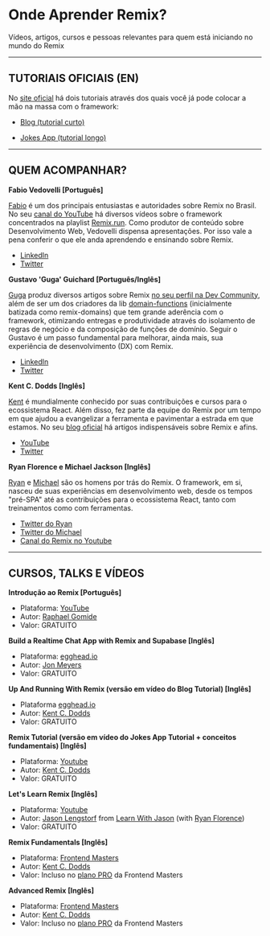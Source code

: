 # Onde Aprender Remix?

Vídeos, artigos, cursos e pessoas relevantes para quem está iniciando no mundo do Remix

-----

## TUTORIAIS OFICIAIS (EN)

No [site oficial](https://remix.run/) há dois tutoriais através dos quais você já pode colocar a mão na massa com o framework:

- [Blog (tutorial curto)](https://remix.run/docs/en/v1/tutorials/blog)

- [Jokes App (tutorial longo)](https://remix.run/docs/en/v1/tutorials/jokes)

-----

## QUEM ACOMPANHAR?

**Fabio Vedovelli [Português]**

[Fabio](https://github.com/vedovelli) é um dos principais entusiastas e autoridades sobre Remix no Brasil. No seu [canal do YouTube](https://www.youtube.com/@vedovelli) há diversos vídeos sobre o framework concentrados na playlist [Remix.run](https://www.youtube.com/watch?v=sO3DI3PcncM&list=PLFJmwzuHdBRRtyT_87aCtK7n8FTPmDbES). Como produtor de conteúdo sobre Desenvolvimento Web, Vedovelli dispensa apresentações. Por isso vale a pena conferir o que ele anda aprendendo e ensinando sobre Remix.
- [LinkedIn](https://www.linkedin.com/in/vedovelli/)
- [Twitter](https://twitter.com/vedovelli74)

**Gustavo 'Guga' Guichard [Português/Inglês]**

[Guga](https://github.com/gustavoguichard) produz diversos artigos sobre Remix [no seu perfil na Dev Community](https://dev.to/gugaguichard), além de ser um dos criadores da lib [domain-functions](https://github.com/seasonedcc/domain-functions) (inicialmente batizada como remix-domains) que tem grande aderência com o framework, otimizando entregas e produtividade através do isolamento de regras de negócio e da composição de funções de domínio. Seguir o Gustavo é um passo fundamental para melhorar, ainda mais, sua experiência de desenvolvimento (DX) com Remix.
- [LinkedIn](https://www.linkedin.com/in/gustavo-guichard/)
- [Twitter](https://twitter.com/gustavoguichard)

**Kent C. Dodds [Inglês]**

[Kent](https://github.com/kentcdodds) é mundialmente conhecido por suas contribuições e cursos para o ecossistema React. Além disso, fez parte da equipe do Remix por um tempo em que ajudou a evangelizar a ferramenta e pavimentar a estrada em que estamos. No seu [blog oficial](https://kentcdodds.com/blog) há artigos indispensáveis sobre Remix e afins.
- [YouTube](https://youtube.com/c/KentCDodds-vids/videos)
- [Twitter](https://twitter.com/kentcdodds)

**Ryan Florence e Michael Jackson [Inglês]**

[Ryan](https://github.com/ryanflorence) e [Michael](https://github.com/mjackson) são os homens por trás do Remix. O framework, em si, nasceu de suas experiências em desenvolvimento web, desde os tempos "pré-SPA" até as contribuições para o ecossistema React, tanto com treinamentos como com ferramentas.
- [Twitter do Ryan](https://twitter.com/ryanflorence)
- [Twitter do Michael](https://twitter.com/mjackson)
- [Canal do Remix no Youtube](https://www.youtube.com/@Remix-Run)

-----

## CURSOS, TALKS E VÍDEOS

**Introdução ao Remix [Português]**
- Plataforma: [YouTube](https://www.youtube.com/watch?v=KbxhtkmNH1I)
- Autor: [Raphael Gomide](https://github.com/rrgomide)
- Valor: GRATUITO

**Build a Realtime Chat App with Remix and Supabase [Inglês]**
- Plataforma: [egghead.io](https://egghead.io/courses/build-a-realtime-chat-app-with-remix-and-supabase-d36e2618)
- Autor: [Jon Meyers](https://github.com/dijonmusters)
- Valor: GRATUITO

**Up And Running With Remix (versão em vídeo do Blog Tutorial) [Inglês]**
- Plataforma [egghead.io](https://egghead.io/courses/up-and-running-with-remix-b82b6bb6)
- Autor: [Kent C. Dodds](https://github.com/kentcdodds)
- Valor: GRATUITO

**Remix Tutorial (versão em vídeo do Jokes App Tutorial + conceitos fundamentais) [Inglês]**
- Plataforma: [Youtube](https://www.youtube.com/watch?v=hsIWJpuxNj0)
- Autor: [Kent C. Dodds](https://github.com/kentcdodds)
- Valor: GRATUITO

**Let's Learn Remix [Inglês]**
- Plataforma: [Youtube](https://www.youtube.com/watch?v=pDdmF9ZhhAA)
- Autor: [Jason Lengstorf](https://github.com/jlengstorf) from [Learn With Jason](https://github.com/learnwithjason) (with [Ryan Florence](https://github.com/ryanflorence))
- Valor: GRATUITO

**Remix Fundamentals [Inglês]**
- Plataforma: [Frontend Masters](https://frontendmasters.com/courses/remix/)
- Autor: [Kent C. Dodds](https://github.com/kentcdodds)
- Valor: Incluso no [plano PRO](https://frontendmasters.com/join/) da Frontend Masters

**Advanced Remix [Inglês]**
- Plataforma: [Frontend Masters](https://frontendmasters.com/courses/advanced-remix/)
- Autor: [Kent C. Dodds](https://github.com/kentcdodds)
- Valor: Incluso no [plano PRO](https://frontendmasters.com/join/) da Frontend Masters
